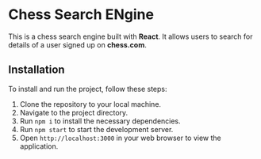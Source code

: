 # Chess Search ENgine

This is a chess search engine built with **React**. It allows users to search for details of a user signed up on **chess.com**.

## Installation

To install and run the project, follow these steps:

1.  Clone the repository to your local machine.
2.  Navigate to the project directory.
3.  Run `npm i` to install the necessary dependencies.
4.  Run `npm start` to start the development server.
5.  Open `http://localhost:3000` in your web browser to view the application.
